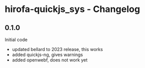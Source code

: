 # hirofa-quickjs_sys - Changelog

## 0.1.0

Initial code
* updated bellard to 2023 release, this works
* added quickjs-ng, gives warnings
* added openwebf, does not work yet


